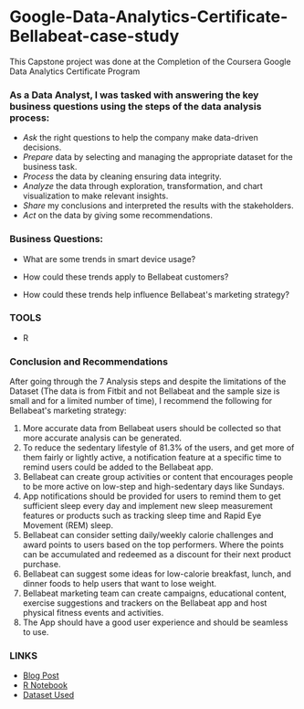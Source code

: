 # Google-Data-Analytics-Certificate-Bellabeat-case-study

This Capstone project was done at the Completion of the Coursera Google Data Analytics Certificate Program

### As a Data Analyst, I was tasked with answering the key business questions using the steps of the data analysis process: 

- *Ask* the right questions to help the company make data-driven decisions.
- *Prepare* data by selecting and managing the appropriate dataset for the business task.
- *Process* the data by cleaning ensuring data integrity.
- *Analyze* the data through exploration, transformation, and chart visualization to make relevant insights.
- *Share* my conclusions and interpreted the results with the stakeholders.
- *Act* on the data by giving some recommendations.

### Business Questions:

* What are some trends in smart device usage?

* How could these trends apply to Bellabeat customers?

* How could these trends help influence Bellabeat's marketing strategy?


### TOOLS
- R

### Conclusion and Recommendations

After going through the 7 Analysis steps and despite the limitations of the Dataset (The data is from Fitbit and not Bellabeat and the sample size is small and for a limited number of time), I recommend the following for Bellabeat's marketing strategy:

1. More accurate data from Bellabeat users should be collected so that more accurate analysis can be generated.
2. To reduce the sedentary lifestyle of 81.3% of the users, and get more of them fairly or lightly active, a notification feature at a specific time to remind users could be added to the Bellabeat app.
3. Bellabeat can create group activities or content that encourages people to be more active on low-step and high-sedentary days like Sundays.
4. App notifications should be provided for users to remind them to get sufficient sleep every day and implement new sleep measurement features or products such as tracking sleep time and Rapid Eye Movement (REM) sleep.
5. Bellabeat can consider setting daily/weekly calorie challenges and award points to users based on the top performers. Where the points can be accumulated and redeemed as a discount for their next product purchase.
6. Bellabeat can suggest some ideas for low-calorie breakfast, lunch, and dinner foods to help users that want to lose weight.
7. Bellabeat marketing team can create campaigns, educational content, exercise suggestions and trackers on the Bellabeat app and host physical fitness events and activities.
8. The App should have a good user experience and should be seamless to use.

### LINKS

- [Blog Post](https://sites.google.com/view/scott-esguerra/bellabeat-fitness-analysis?authuser=0)
- [R Notebook](https://www.kaggle.com/code/shukuratbello/google-data-analytics-bellabeat-product-analysis)
- [Dataset Used](https://www.kaggle.com/datasets/arashnic/fitbit)
